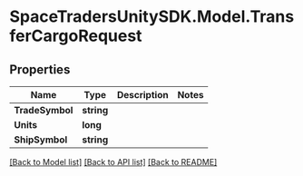 # SpaceTradersUnitySDK.Model.TransferCargoRequest

## Properties

Name | Type | Description | Notes
------------ | ------------- | ------------- | -------------
**TradeSymbol** | **string** |  | 
**Units** | **long** |  | 
**ShipSymbol** | **string** |  | 

[[Back to Model list]](../README.md#documentation-for-models) [[Back to API list]](../README.md#documentation-for-api-endpoints) [[Back to README]](../README.md)

